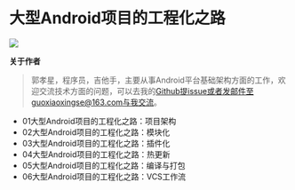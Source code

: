# 大型Android项目的工程化之路

<img src="https://github.com/guoxiaoxing/software-engineering/raw/master/art/project_logo.png"/>

**关于作者**

>郭孝星，程序员，吉他手，主要从事Android平台基础架构方面的工作，欢迎交流技术方面的问题，可以去我的[Github](https://github.com/guoxiaoxing)提issue或者发邮件至guoxiaoxingse@163.com与我交流。

- 01大型Android项目的工程化之路：项目架构
- 02大型Android项目的工程化之路：模块化
- 03大型Android项目的工程化之路：插件化
- 04大型Android项目的工程化之路：热更新
- 05大型Android项目的工程化之路：编译与打包
- 06大型Android项目的工程化之路：VCS工作流